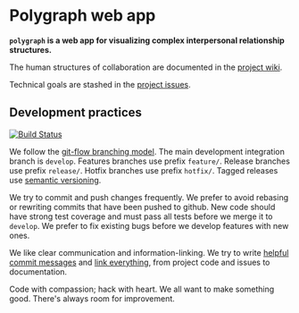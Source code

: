 # Polygraph web app

**`polygraph` is a web app for visualizing complex interpersonal
relationship structures.**

The human structures of collaboration are documented in the [project
wiki].

Technical goals are stashed in the [project issues].

[project wiki]: https://github.com/epilanthanomai/polygraph/wiki
[project issues]: https://github.com/epilanthanomai/polygraph/issues

## Development practices

[![Build Status](https://travis-ci.org/epilanthanomai/polygraph.svg?branch=develop)](https://travis-ci.org/epilanthanomai/polygraph)

We follow the [git-flow branching model]. The main development integration
branch is `develop`. Features branches use prefix `feature/`. Release
branches use prefix `release/`. Hotfix branches use prefix `hotfix/`. Tagged
releases use [semantic versioning].

We try to commit and push changes frequently. We prefer to avoid rebasing or
rewriting commits that have been pushed to github. New code should have
strong test coverage and must pass all tests before we merge it to
`develop`. We prefer to fix existing bugs before we develop features with
new ones.

We like clear communication and information-linking. We try to write
[helpful commit messages] and [link everything], from project code and
issues to documentation.

Code with compassion; hack with heart. We all want to make something good.
There's always room for improvement.

[git-flow branching model]: http://jeffkreeftmeijer.com/2010/why-arent-you-using-git-flow/
[semantic versioning]: http://semver.org/
[helpful commit messages]: http://chris.beams.io/posts/git-commit/
[link everything]: https://guides.github.com/features/mastering-markdown/
